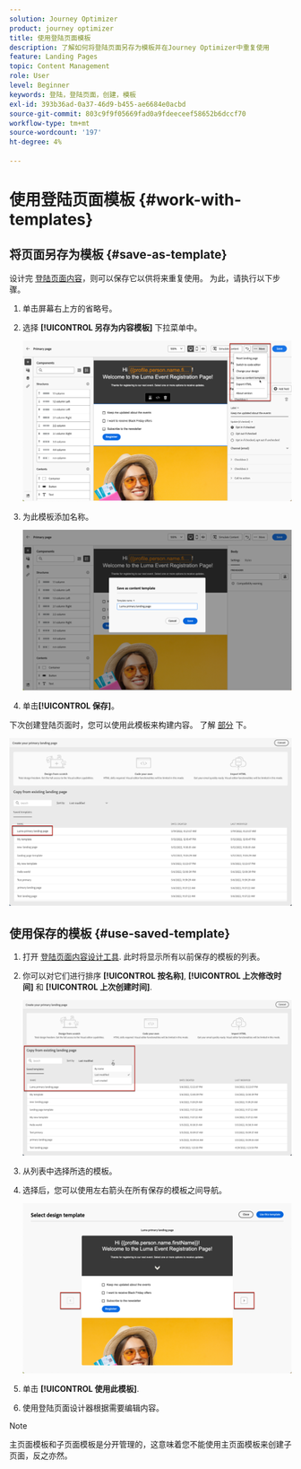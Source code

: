 ```yaml
---
solution: Journey Optimizer
product: journey optimizer
title: 使用登陆页面模板
description: 了解如何将登陆页面另存为模板并在Journey Optimizer中重复使用
feature: Landing Pages
topic: Content Management
role: User
level: Beginner
keywords: 登陆，登陆页面，创建，模板
exl-id: 393b36ad-0a37-46d9-b455-ae6684e0acbd
source-git-commit: 803c9f9f05669fad0a9fdeeceef58652b6dccf70
workflow-type: tm+mt
source-wordcount: '197'
ht-degree: 4%

---
```


# 使用登陆页面模板 {#work-with-templates}

## 将页面另存为模板 {#save-as-template}

设计完 [登陆页面内容](lp-content.md)，则可以保存它以供将来重复使用。 为此，请执行以下步骤。

1. 单击屏幕右上方的省略号。

1. 选择 **[!UICONTROL 另存为内容模板]** 下拉菜单中。

   ![](assets/lp_designer-save-template.png)

1. 为此模板添加名称。

   ![](assets/lp_designer-template-name.png)

1. 单击&#x200B;**[!UICONTROL 保存]**。

下次创建登陆页面时，您可以使用此模板来构建内容。 了解 [部分](#use-saved-template) 下。

![](assets/lp_designer-saved-template.png)

## 使用保存的模板 {#use-saved-template}

1. 打开 [登陆页面内容设计工具](design-lp.md). 此时将显示所有以前保存的模板的列表。

1. 你可以对它们进行排序 **[!UICONTROL 按名称]**, **[!UICONTROL 上次修改时间]** 和 **[!UICONTROL 上次创建时间]**.

   ![](assets/lp_designer-saved-templates.png)

1. 从列表中选择所选的模板。

1. 选择后，您可以使用左右箭头在所有保存的模板之间导航。

   ![](assets/lp_designer-saved-templates-navigate.png)

1. 单击 **[!UICONTROL 使用此模板]**.

1. 使用登陆页面设计器根据需要编辑内容。

>[!NOTE]
>
>主页面模板和子页面模板是分开管理的，这意味着您不能使用主页面模板来创建子页面，反之亦然。
